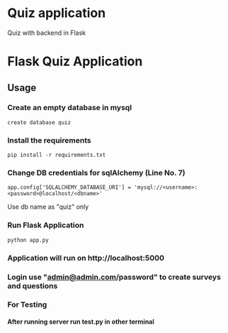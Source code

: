 # Quiz application
Quiz with backend in Flask
# Flask Quiz Application

## Usage

### Create an empty database in mysql

`create database quiz`

### Install the requirements

`pip install -r requirements.txt`

### Change DB credentials for sqlAlchemy (Line No. 7)

`app.config['SQLALCHEMY_DATABASE_URI'] = 'mysql://<username>:<password>@localhost/<dbname>'`

Use db name as "quiz" only

### Run Flask Application

`python app.py`

### Application will run on http://localhost:5000

### Login use "admin@admin.com/password" to create surveys and questions

### For Testing

#### After running server run test.py in other terminal
